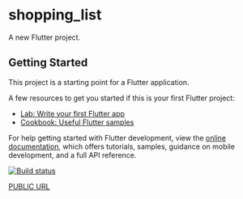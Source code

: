 # shopping_list

A new Flutter project.

## Getting Started

This project is a starting point for a Flutter application.

A few resources to get you started if this is your first Flutter project:

- [Lab: Write your first Flutter app](https://docs.flutter.dev/get-started/codelab)
- [Cookbook: Useful Flutter samples](https://docs.flutter.dev/cookbook)

For help getting started with Flutter development, view the
[online documentation](https://docs.flutter.dev/), which offers tutorials,
samples, guidance on mobile development, and a full API reference.

[![Build status](https://build.appcenter.ms/v0.1/apps/51b1a050-3eb0-4cfe-b581-dc5fc026b21f/branches/main/badge)](https://appcenter.ms)

[PUBLIC URL](https://install.appcenter.ms/orgs/pbp22/apps/shopping-list/distribution_groups/public)

